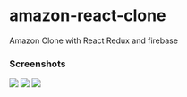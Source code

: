 # amazon-react-clone
Amazon Clone with React Redux and firebase

### Screenshots
<img src="https://user-images.githubusercontent.com/41294736/92315459-57fb3000-efff-11ea-9462-6b1fc771752b.png">
<img src="https://user-images.githubusercontent.com/41294736/92315474-7e20d000-efff-11ea-94e9-ce9ad08267bb.png">
<img src="https://user-images.githubusercontent.com/41294736/92315531-436b6780-f000-11ea-99ac-f5ba952b8c3b.png">
